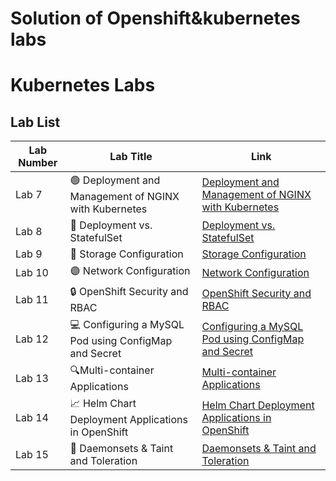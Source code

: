 # Solution of Openshift&kubernetes labs 


# Kubernetes Labs

## Lab List

| Lab Number | Lab Title                                                                                                      | Link                                                                                   |
|------------|----------------------------------------------------------------------------------------------------------------|----------------------------------------------------------------------------------------|
| Lab 7      | 🟢 Deployment and Management of NGINX with Kubernetes                                                          | [Deployment and Management of NGINX with Kubernetes](https://github.com/gAhmedg/ivolve-traning/tree/main/openshift/lab7)   |
| Lab 8      | 🔄 Deployment vs. StatefulSet                                                                                  | [Deployment vs. StatefulSet](https://github.com/gAhmedg/ivolve-traning/tree/main/openshift/lab8)                           |
| Lab 9      | 💾 Storage Configuration                                                                                       | [Storage Configuration](https://github.com/gAhmedg/ivolve-traning/tree/main/openshift/lab9)                                 |
| Lab 10     | 🟣 Network Configuration                                                                                       | [Network Configuration](https://github.com/gAhmedg/ivolve-traning/tree/main/openshift/lab10)                                |
| Lab 11     | 🔒 OpenShift Security and RBAC                                                                                 | [OpenShift Security and RBAC](https://github.com/gAhmedg/ivolve-traning/tree/main/openshift/lab11)                          |
| Lab 12     | 💻 Configuring a MySQL Pod using ConfigMap and Secret                                                          | [Configuring a MySQL Pod using ConfigMap and Secret](https://github.com/gAhmedg/ivolve-traning/tree/main/openshift/lab12)   |
| Lab 13     | 🔍Multi-container Applications                                                                        | [Multi-container Applications](https://github.com/gAhmedg/ivolve-traning/tree/main/openshift/lab13)                 |
| Lab 14     | 📈 Helm Chart Deployment Applications in OpenShift                                                                       | [Helm Chart Deployment Applications in OpenShift ](https://github.com/gAhmedg/ivolve-traning/tree/main/openshift/lab14)               |
| Lab 15     | 🔄 Daemonsets & Taint and Toleration                                                             | [Daemonsets & Taint and Toleration](https://github.com/gAhmedg/ivolve-traning/tree/main/openshift/lab15)       |
